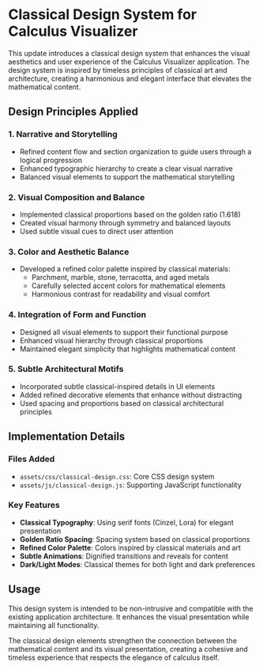 # Classical Design System for Calculus Visualizer

This update introduces a classical design system that enhances the visual aesthetics and user experience of the Calculus Visualizer application. The design system is inspired by timeless principles of classical art and architecture, creating a harmonious and elegant interface that elevates the mathematical content.

## Design Principles Applied

### 1. Narrative and Storytelling
- Refined content flow and section organization to guide users through a logical progression
- Enhanced typographic hierarchy to create a clear visual narrative
- Balanced visual elements to support the mathematical storytelling

### 2. Visual Composition and Balance
- Implemented classical proportions based on the golden ratio (1.618)
- Created visual harmony through symmetry and balanced layouts
- Used subtle visual cues to direct user attention

### 3. Color and Aesthetic Balance
- Developed a refined color palette inspired by classical materials:
  - Parchment, marble, stone, terracotta, and aged metals
  - Carefully selected accent colors for mathematical elements
  - Harmonious contrast for readability and visual comfort

### 4. Integration of Form and Function
- Designed all visual elements to support their functional purpose
- Enhanced visual hierarchy through classical proportions
- Maintained elegant simplicity that highlights mathematical content

### 5. Subtle Architectural Motifs
- Incorporated subtle classical-inspired details in UI elements
- Added refined decorative elements that enhance without distracting
- Used spacing and proportions based on classical architectural principles

## Implementation Details

### Files Added
- `assets/css/classical-design.css`: Core CSS design system
- `assets/js/classical-design.js`: Supporting JavaScript functionality

### Key Features
- **Classical Typography**: Using serif fonts (Cinzel, Lora) for elegant presentation
- **Golden Ratio Spacing**: Spacing system based on classical proportions
- **Refined Color Palette**: Colors inspired by classical materials and art
- **Subtle Animations**: Dignified transitions and reveals for content
- **Dark/Light Modes**: Classical themes for both light and dark preferences

## Usage
This design system is intended to be non-intrusive and compatible with the existing application architecture. It enhances the visual presentation while maintaining all functionality.

The classical design elements strengthen the connection between the mathematical content and its visual presentation, creating a cohesive and timeless experience that respects the elegance of calculus itself.